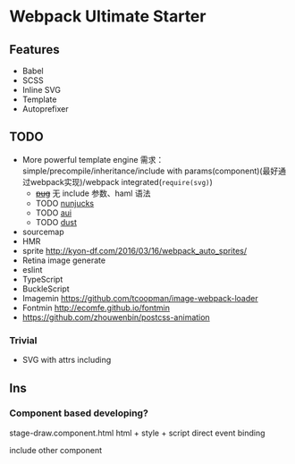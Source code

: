 # Webpack Ultimate Starter


## Features
- Babel
- SCSS
- Inline SVG
- Template
- Autoprefixer


## TODO
- More powerful template engine
  需求：simple/precompile/inheritance/include with params(component)(最好通过webpack实现)/webpack integrated(`require(svg)`)
  - ~~[pug](https://github.com/pugjs/pug-loader)~~ 无 include 参数、haml 语法
  - TODO [nunjucks](https://github.com/at0g/nunjucks-loader)
  - TODO [aui](https://aui.github.io/art-template/webpack/index.html#Examples)
  - TODO [dust](https://github.com/avaly/dust-loader)
- sourcemap
- HMR
- sprite http://kyon-df.com/2016/03/16/webpack_auto_sprites/
- Retina image generate
- eslint
- TypeScript
- BuckleScript
- Imagemin https://github.com/tcoopman/image-webpack-loader
- Fontmin http://ecomfe.github.io/fontmin
- https://github.com/zhouwenbin/postcss-animation

### Trivial
- SVG with attrs including


## Ins

### Component based developing?
stage-draw.component.html
html + style + script
direct event binding

include other component


